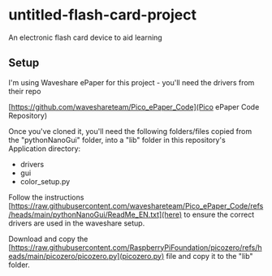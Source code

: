 # untitled-flash-card-project
An electronic flash card device to aid learning

## Setup
I'm using Waveshare ePaper for this project - you'll need the drivers from their repo

[https://github.com/waveshareteam/Pico_ePaper_Code](Pico ePaper Code Repository)

Once you've cloned it, you'll need the following folders/files copied from the "pythonNanoGui" folder, into a "lib" folder in this repository's Application directory:

* drivers
* gui
* color_setup.py

Follow the instructions [https://raw.githubusercontent.com/waveshareteam/Pico_ePaper_Code/refs/heads/main/pythonNanoGui/ReadMe_EN.txt](here) to ensure the correct drivers are used in the waveshare setup.

Download and copy the [https://raw.githubusercontent.com/RaspberryPiFoundation/picozero/refs/heads/main/picozero/picozero.py](picozero.py) file and copy it to the "lib" folder.